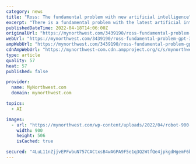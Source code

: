 ```yaml
---
category: news
title: "Ross: The fundamental problem with new artificial intelligence"
excerpt: "There is a fundamental problem with the latest artificial intelligence technology, and that’s the temptation to use it in all the wrong ways."
publishedDateTime: 2022-04-18T14:06:00Z
originalUrl: "https://mynorthwest.com/3439190/ross-fundamental-problem-gpt-3-artificial-intelligence/"
webUrl: "https://mynorthwest.com/3439190/ross-fundamental-problem-gpt-3-artificial-intelligence/"
ampWebUrl: "https://mynorthwest.com/3439190/ross-fundamental-problem-gpt-3-artificial-intelligence/amp/"
cdnAmpWebUrl: "https://mynorthwest-com.cdn.ampproject.org/c/s/mynorthwest.com/3439190/ross-fundamental-problem-gpt-3-artificial-intelligence/amp/"
type: article
quality: 57
heat: 57
published: false

provider:
  name: MyNorthwest.com
  domain: mynorthwest.com

topics:
  - AI

images:
  - url: "https://mynorthwest.com/wp-content/uploads/2022/04/robot-900-getty.jpg"
    width: 900
    height: 506
    isCached: true

secured: "4LuL11nZjjvEPFwbuN757CACtxsB4wAGPA9F5e1q3Q2WtfQe4jpkgdHgemF6bcNPs7FfYUfslqmiuMItOTrvVZ1tJR5B5JQ/+qmy5xBjKbF8vki+yKByZS0inzeN2+5kg9ZRdtxNZFqw31UaJQN+ZFUG21lI4NQJrJ1ZCuB4CuA+T7zoa7zX1JetTArilF9obd7cejg9wjRIyOO8ySHCJ9aUl6gV0XhUUoTHgk6xKTomJQkjSoP4f3eeoKNigpILASqbKyjpOu5R/dW9weOgIVEXiJ7RswEt1h+R4YYHO9229zTY2YNEQ8ij/VsFDTSp1/oz1XYifaAeNnlnjfjc7ucwSUm3ccGPWj30/MLf2zU=;50DeFOs8y4FS3yAohC27ZA=="
---
```



